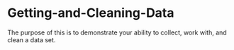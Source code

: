 Getting-and-Cleaning-Data
=========================

The purpose of this is to demonstrate your ability to collect, work with, and clean a data set.
